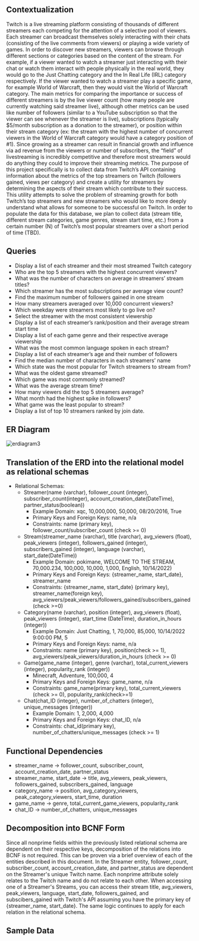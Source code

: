 
## Contextualization

Twitch is a live streaming platform consisting of thousands of different streamers each competing for the attention of a selective pool of viewers. Each streamer can broadcast themselves solely interacting with their chats (consisting of the live comments from viewers) or playing a wide variety of games. In order to discover new streamers, viewers can browse through different sections or categories based on the content of the stream. For example, if a viewer wanted to watch a streamer just interacting with their chat or watch them interact with people physically in the real world, they would go to the Just Chatting category and the In Real Life (IRL) category respectively. If the viewer wanted to watch a streamer play a specific game, for example World of Warcraft, then they would visit the World of Warcraft category. The main metrics for comparing the importance or success of different streamers is by the live viewer count (how many people are currently watching said streamer live), although other metrics can be used like number of followers (similar to a YouTube subscription so that the viewer can see whenever the streamer is live), subscriptions (typically $5/month subscription as a donation to the streamer), or position within their stream category (ex: the stream with the highest number of concurrent viewers in the World of Warcraft category would have a category position of #1). Since growing as a streamer can result in financial growth and influence via ad revenue from the viewers or number of subscribers, the “field” of livestreaming is incredibly competitive and therefore most streamers would do anything they could to improve their streaming metrics. The purpose of this project specifically is to collect data from Twitch’s API containing information about the metrics of the top streamers on Twitch (followers gained, views per category) and create a utility for streamers by determining the aspects of their stream which contribute to their success. This utility attempts to solve the problem of streaming growth for both Twitch’s top streamers and new streamers who would like to more deeply understand what allows for someone to be successful on Twitch. In order to populate the data for this database, we plan to collect data (stream title, different stream categories, game genres, stream start time, etc.) from a certain number (N) of Twitch’s most popular streamers over a short period of time (TBD). 

## Queries

* Display a list of each streamer and their most streamed Twitch category
* Who are the top 5 streamers with the highest concurrent viewers?
* What was the number of characters on average in streamers’ stream titles?
* Which streamer has the most subscriptions per average view count?
* Find the maximum number of followers gained in one stream
* How many streamers averaged over 10,000 concurrent viewers?
* Which weekday were streamers most likely to go live on?
* Select the streamer with the most consistent viewership
* Display a list of each streamer’s rank/position and their average stream start time
* Display a list of each game genre and their respective average viewership 
* What was the most common language spoken in each stream?
* Display a list of each streamer’s age and their number of followers
* Find the median number of characters in each streamers’ name
* Which state was the most popular for Twitch streamers to stream from? 
* What was the oldest game streamed?
* Which game was most commonly streamed? 
* What was the average stream time?
* How many viewers did the top 5 streamers average?
* What month had the highest spike in followers? 
* What game was the least popular to stream?
* Display a list of top 10 streamers ranked by join date. 


## ER Diagram

![erdiagram3](https://user-images.githubusercontent.com/80475070/195957339-5b5070a4-8f65-4bdd-bd3b-e3cc35d556ce.jpg)

## Translation of the ERD into the relational model as relational schemas

* Relational Schemas:
  - Streamer(name (varchar), follower_count (integer), subscriber_count(integer), account_creation_date(DateTime), partner_status(boolean))
    -  Example Domain: xqc, 10,000,000, 50,000, 08/20/2016, True
    -  Primary Keys and Foreign Keys: name, n/a
    -  Constraints: name (primary key), follower_count/subscriber_count (check >= 0)
  - Stream(streamer_name (varchar), title (varchar), avg_viewers (float), peak_viewers (integer), followers_gained (integer), subscribers_gained (integer), language (varchar), start_date(DateTime))
    - Example Domain: pokimane, WELCOME TO THE STREAM, 70,000.234, 100,000, 10,000, 1,000, English, 10/14/2022)
    - Primary Keys and Foreign Keys: {streamer_name, start_date}, streamer_name
    - Constraints: {streamer_name, start_date} (primary key), streamer_name(foreign key), avg_viewers/peak_viewers/followers_gained/subscribers_gained (check >=0)
  - Category(name (varchar), position (integer), avg_viewers (float), peak_viewers (integer), start_time (DateTime), duration_in_hours (integer))
    - Example Domain: Just Chatting, 1, 70,000, 85,000, 10/14/2022 9:00:00 PM, 5
    - Primary Keys and Foreign Keys: name, n/a
    - Constraints: name (primary key), position(check >= 1), avg_viewers/peak_viewers/duration_in_hours (check >= 0)
  - Game(game_name (integer), genre (varchar), total_current_viewers (integer), popularity_rank (integer))
    - Minecraft, Adventure, 100,000, 4
    - Primary Keys and Foreign Keys: game_name, n/a
    - Constraints: game_name(primary key), total_current_viewers (check >= 0), popularity_rank(check>=1)
  - Chat(chat_ID (integer), number_of_chatters (integer), unique_messages (integer))
    - Example Domain: 1, 2,000, 4,000
    - Primary Keys and Foreign Keys: chat_ID, n/a
    - Constraints: chat_id(primary key), number_of_chatters/unique_messages (check >= 1)

## Functional Dependencies

* streamer_name -> follower_count, subscriber_count, account_creation_date, partner_status
* streamer_name, start_date -> title, avg_viewers, peak_viewers, followers_gained, subscribers_gained, language
* category_name ->  position, avg_category_viewers, peak_category_viewers, start_time, duration
* game_name -> genre, total_current_game_viewers, popularity_rank
* chat_ID -> number_of_chatters, unique_messages

## Decomposition into BCNF Form

Since all nonprime fields within the previously listed relational schema are dependent on their respective keys, decomposition of the relations into BCNF is not required. This can be proven via a brief overview of each of the entities described in this document. In the Streamer entity, follower_count, subscriber_count, account_creation_date, and partner_status are dependent on the Streamer's unique Twitch name. Each nonprime attribute solely relates to the Twitch name and do not relate to each other. When accessing one of a Streamer's Streams, you can access their stream title, avg_viewers, peak_viewers, language, start_date, followers_gained, and subscibers_gained with Twitch's API assuming you have the primary key of {streamer_name, start_date}. The same logic continues to apply for each relation in the relational schema.

## Sample Data


